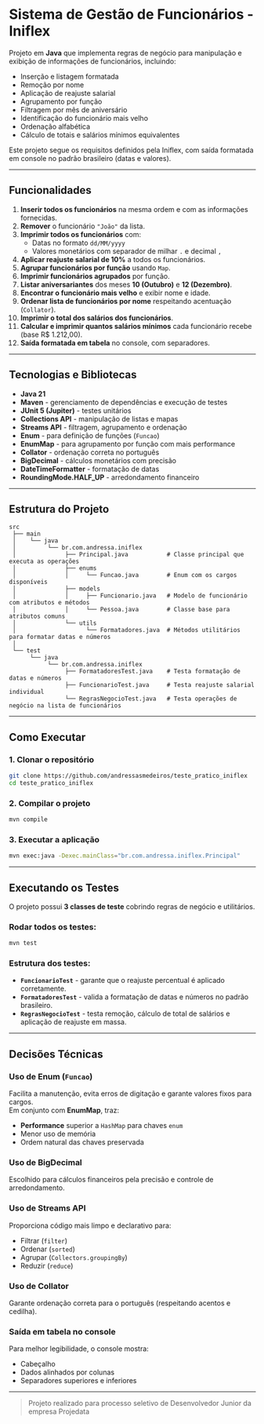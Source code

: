# Sistema de Gestão de Funcionários - Iniflex

Projeto em **Java** que implementa regras de negócio para manipulação e exibição de informações de funcionários,
incluindo:

- Inserção e listagem formatada
- Remoção por nome
- Aplicação de reajuste salarial
- Agrupamento por função
- Filtragem por mês de aniversário
- Identificação do funcionário mais velho
- Ordenação alfabética
- Cálculo de totais e salários mínimos equivalentes

Este projeto segue os requisitos definidos pela Iniflex, com saída formatada em console no padrão brasileiro (datas e
valores).

---

## Funcionalidades

1. **Inserir todos os funcionários** na mesma ordem e com as informações fornecidas.
2. **Remover** o funcionário `"João"` da lista.
3. **Imprimir todos os funcionários** com:
    - Datas no formato `dd/MM/yyyy`
    - Valores monetários com separador de milhar `.` e decimal `,`
4. **Aplicar reajuste salarial de 10%** a todos os funcionários.
5. **Agrupar funcionários por função** usando `Map`.
6. **Imprimir funcionários agrupados** por função.
7. **Listar aniversariantes** dos meses **10 (Outubro)** e **12 (Dezembro)**.
8. **Encontrar o funcionário mais velho** e exibir nome e idade.
9. **Ordenar lista de funcionários por nome** respeitando acentuação (`Collator`).
10. **Imprimir o total dos salários dos funcionários**.
11. **Calcular e imprimir quantos salários mínimos** cada funcionário recebe (base R$ 1.212,00).
12. **Saída formatada em tabela** no console, com separadores.

---

## Tecnologias e Bibliotecas

- **Java 21**
- **Maven** - gerenciamento de dependências e execução de testes
- **JUnit 5 (Jupiter)** - testes unitários
- **Collections API** - manipulação de listas e mapas
- **Streams API** - filtragem, agrupamento e ordenação
- **Enum** - para definição de funções (`Funcao`)
- **EnumMap** - para agrupamento por função com mais performance
- **Collator** - ordenação correta no português
- **BigDecimal** - cálculos monetários com precisão
- **DateTimeFormatter** - formatação de datas
- **RoundingMode.HALF_UP** - arredondamento financeiro

---

## Estrutura do Projeto

```
src
 ├── main
 │    └── java
 │         └── br.com.andressa.iniflex
 │              ├── Principal.java           # Classe principal que executa as operações
 │              ├── enums
 │              │     └── Funcao.java        # Enum com os cargos disponíveis
 │              ├── models
 │              │     ├── Funcionario.java   # Modelo de funcionário com atributos e métodos
 │              │     └── Pessoa.java        # Classe base para atributos comuns
 │              └── utils
 │                    └── Formatadores.java  # Métodos utilitários para formatar datas e números
 │
 └── test
      └── java
           └── br.com.andressa.iniflex
                ├── FormatadoresTest.java    # Testa formatação de datas e números
                ├── FuncionarioTest.java     # Testa reajuste salarial individual
                └── RegrasNegocioTest.java   # Testa operações de negócio na lista de funcionários
```

---

## Como Executar

### 1. Clonar o repositório

```bash
git clone https://github.com/andressasmedeiros/teste_pratico_iniflex
cd teste_pratico_iniflex
```

### 2. Compilar o projeto

```bash
mvn compile
```

### 3. Executar a aplicação

```bash
mvn exec:java -Dexec.mainClass="br.com.andressa.iniflex.Principal"
```

---

## Executando os Testes

O projeto possui **3 classes de teste** cobrindo regras de negócio e utilitários.

### Rodar todos os testes:

```bash
mvn test
```

### Estrutura dos testes:

- **`FuncionarioTest`** - garante que o reajuste percentual é aplicado corretamente.
- **`FormatadoresTest`** - valida a formatação de datas e números no padrão brasileiro.
- **`RegrasNegocioTest`** - testa remoção, cálculo de total de salários e aplicação de reajuste em massa.

---

## Decisões Técnicas

### Uso de **Enum** (`Funcao`)

Facilita a manutenção, evita erros de digitação e garante valores fixos para cargos.  
Em conjunto com **EnumMap**, traz:

- **Performance** superior a `HashMap` para chaves `enum`
- Menor uso de memória
- Ordem natural das chaves preservada

### Uso de **BigDecimal**

Escolhido para cálculos financeiros pela precisão e controle de arredondamento.

### Uso de **Streams API**

Proporciona código mais limpo e declarativo para:

- Filtrar (`filter`)
- Ordenar (`sorted`)
- Agrupar (`Collectors.groupingBy`)
- Reduzir (`reduce`)

### Uso de **Collator**

Garante ordenação correta para o português (respeitando acentos e cedilha).

### Saída em **tabela no console**

Para melhor legibilidade, o console mostra:

- Cabeçalho
- Dados alinhados por colunas
- Separadores superiores e inferiores

---
> Projeto realizado para processo seletivo de Desenvolvedor Junior da empresa Projedata
